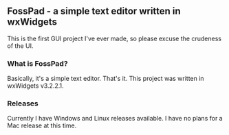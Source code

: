 ## FossPad - a simple text editor written in wxWidgets


This is the first GUI project I've ever made, so please excuse the crudeness of the UI. 

### What is FossPad?

Basically, it's a simple text editor. That's it.
This project was written in wxWidgets v3.2.2.1.

### Releases
Currently I have Windows and Linux releases available.
I have no plans for a Mac release at this time.
